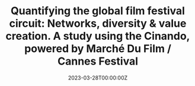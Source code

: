 ---
title: "Quantifying the global film festival circuit: Networks, diversity & value creation. A study using the Cinando, powered by Marché Du Film / Cannes Festival"

# event: 
# event_url: 

location: "ScreenMe and MEDIT Open Seminar, Tallinn University, Estonia"
# address:
#  street: Piazza Marina, 61
#  city: Palermo
#  region: PA
#  postcode: '90133'
#  country: Italy

summary: "A talk describing the methods used to quantify the global film festival circuit"

# Talk start and end times.
#   End time can optionally be hidden by prefixing the line with `#`.
date: "2023-03-28T00:00:00Z"
# date_end: "2022-04-27T11:00:00Z"
all_day: true

# Schedule page publish date (NOT talk date).
publishDate: "2023-03-01T00:00:00Z"

authors: 
- Vejune Zemaityte
- Andres Karjus
- Ulrike Rohn
- Maximilian Schich
- Indrek Ibrus

tags:
- film festivals
- public value
- network analysis
- cultural data analytics

# Is this a featured talk? (true/false)
featured: false

image:
  caption: 
  focal_point: Right

# links:
# - icon: twitter
#  icon_pack: fab
#  name: Follow
#  url: https://twitter.com/georgecushen
url_code: ""
url_pdf: ""
url_slides: ""
url_video: ""

# Markdown Slides (optional).
#   Associate this talk with Markdown slides.
#   Simply enter your slide deck's filename without extension.
#   E.g. `slides = "example-slides"` references `content/slides/example-slides.md`.
#   Otherwise, set `slides = ""`.
# slides:

# Projects (optional).
#   Associate this post with one or more of your projects.
#   Simply enter your project's folder or file name without extension.
#   E.g. `projects = ["internal-project"]` references `content/project/deep-learning/index.md`.
#   Otherwise, set `projects = []`.
projects:
- Public-value-of-open-cultural-data
- CUDAN
---